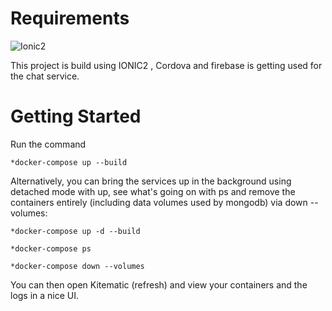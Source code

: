 Requirements
=================
![Ionic2](http://ionicframework.com/img/ionic-logo-blue.svg)

This project is build using IONIC2 , Cordova and firebase is getting used for the chat service.

Getting Started
=================

Run the command 
	
	*docker-compose up --build

Alternatively, you can bring the services up in the background using detached mode with up, see what's going on with ps and remove the containers entirely (including data volumes used by mongodb) via down --volumes:

	*docker-compose up -d --build
	
	*docker-compose ps
	
	*docker-compose down --volumes

You can then open Kitematic (refresh) and view your containers and the logs in a nice UI.
